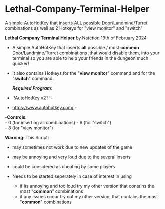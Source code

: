 # Lethal-Company-Terminal-Helper
A simple AutoHotKey that inserts ALL possible Door/Landmine/Turret combinations as well as 2 Hotkeys for "view monitor" and "switch"

**Lethal Company Terminal Helper**
by Natetion
19th of February 2024


- A simple AutoHotKey that inserts **all** possible / most **common**  Door/Landmine/Turret combinations ,that would disable them,
  into your terminal so you are able to help your friends in the dungeon much quicker! 
- It also contains Hotkeys for the "**view monitor**" command and for the "**switch**" command.
  
  ***Required Program***:
- !!AutoHotKey v2 !! -
-  https://www.autohotkey.com/	-

-**Controls**:   
		- 0 (for inserting all combinations)
		- 9 (for "switch")  
		- 8 (for "view monitor")

**Warning**:
This Script:
- may sometimes not work due to new updates of the game
- may be annoying and very loud due to the several inserts
- could be considered as cheating by some players
- Needs to be started seperately in case of interest in using

	- if its annoying and too loud try my other version that contains the most "**common**" combinations
	- if any Issues occur try out my other version, that contains the most "**common**" combinations
